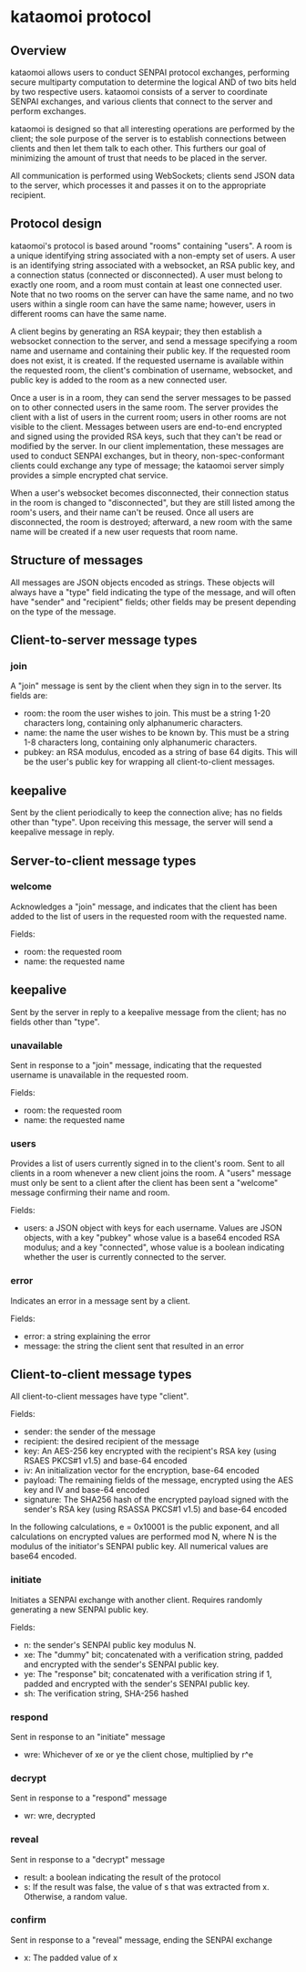 # kataomoi protocol

## Overview

kataomoi allows users to conduct SENPAI protocol exchanges, performing
secure multiparty computation to determine the logical AND of two bits
held by two respective users. kataomoi consists of a server to
coordinate SENPAI exchanges, and various clients that connect to the
server and perform exchanges.

kataomoi is designed so that all interesting operations are performed
by the client; the sole purpose of the server is to establish
connections between clients and then let them talk to each other. This
furthers our goal of minimizing the amount of trust that needs to be
placed in the server.

All communication is performed using WebSockets; clients send JSON
data to the server, which processes it and passes it on to the
appropriate recipient.

## Protocol design

kataomoi's protocol is based around "rooms" containing "users".  A
room is a unique identifying string associated with a non-empty set of
users.  A user is an identifying string associated with a websocket,
an RSA public key, and a connection status (connected or
disconnected).  A user must belong to exactly one room, and a room
must contain at least one connected user.  Note that no two rooms on
the server can have the same name, and no two users within a single
room can have the same name; however, users in different rooms can
have the same name.

A client begins by generating an RSA keypair; they then establish a
websocket connection to the server, and send a message specifying a
room name and username and containing their public key.  If the
requested room does not exist, it is created.  If the requested
username is available within the requested room, the client's
combination of username, websocket, and public key is added to the
room as a new connected user.

Once a user is in a room, they can send the server messages to be
passed on to other connected users in the same room.  The server
provides the client with a list of users in the current room; users in
other rooms are not visible to the client.  Messages between users are
end-to-end encrypted and signed using the provided RSA keys, such that
they can't be read or modified by the server.  In our client
implementation, these messages are used to conduct SENPAI exchanges,
but in theory, non-spec-conformant clients could exchange any type of
message; the kataomoi server simply provides a simple encrypted chat
service.

When a user's websocket becomes disconnected, their connection status
in the room is changed to "disconnected", but they are still listed
among the room's users, and their name can't be reused.  Once all
users are disconnected, the room is destroyed; afterward, a new room
with the same name will be created if a new user requests that room
name.

## Structure of messages

All messages are JSON objects encoded as strings. These objects will
always have a "type" field indicating the type of the message, and
will often have "sender" and "recipient" fields; other fields
may be present depending on the type of the message.

## Client-to-server message types

### join

A "join" message is sent by the client when they sign in to the
server. Its fields are:

* room: the room the user wishes to join. This must be a string 1-20
  characters long, containing only alphanumeric characters.
* name: the name the user wishes to be known by. This must be a string
  1-8 characters long, containing only alphanumeric characters.
* pubkey: an RSA modulus, encoded as a string of base 64 digits. This
  will be the user's public key for wrapping all client-to-client
  messages.

## keepalive

Sent by the client periodically to keep the connection alive; has no
fields other than "type".  Upon receiving this message, the server will
send a keepalive message in reply.

## Server-to-client message types

### welcome

Acknowledges a "join" message, and indicates that the client has been
added to the list of users in the requested room with the requested
name.

Fields:

* room: the requested room
* name: the requested name

## keepalive

Sent by the server in reply to a keepalive message from the client; has
no fields other than "type".

### unavailable

Sent in response to a "join" message, indicating that the requested
username is unavailable in the requested room.

Fields:

* room: the requested room
* name: the requested name

### users

Provides a list of users currently signed in to the client's
room. Sent to all clients in a room whenever a new client joins the
room. A "users" message must only be sent to a client after the client
has been sent a "welcome" message confirming their name and room.

Fields:

* users: a JSON object with keys for each username. Values are JSON
  objects, with a key "pubkey" whose value is a base64 encoded RSA
  modulus; and a key "connected", whose value is a boolean indicating
  whether the user is currently connected to the server.

### error

Indicates an error in a message sent by a client.

Fields:

* error: a string explaining the error
* message: the string the client sent that resulted in an error

## Client-to-client message types

All client-to-client messages have type "client".

Fields:

* sender: the sender of the message
* recipient: the desired recipient of the message
* key: An AES-256 key encrypted with the recipient's RSA key (using
  RSAES PKCS#1 v1.5) and base-64 encoded
* iv: An initialization vector for the encryption, base-64 encoded
* payload: The remaining fields of the message, encrypted using the AES
  key and IV and base-64 encoded
* signature: The SHA256 hash of the encrypted payload signed with the
  sender's RSA key (using RSASSA PKCS#1 v1.5) and base-64 encoded

In the following calculations, e = 0x10001 is the public exponent, and
all calculations on encrypted values are performed mod N, where N is the
modulus of the initiator's SENPAI public key.  All numerical values are
base64 encoded.

### initiate

Initiates a SENPAI exchange with another client.  Requires randomly
generating a new SENPAI public key.

Fields:

* n: the sender's SENPAI public key modulus N.
* xe: The "dummy" bit; concatenated with a verification string, padded
  and encrypted with the sender's SENPAI public key.
* ye: The "response" bit; concatenated with a verification string if 1,
  padded and encrypted with the sender's SENPAI public key.
* sh: The verification string, SHA-256 hashed

### respond

Sent in response to an "initiate" message

* wre: Whichever of xe or ye the client chose, multiplied by r^e

### decrypt

Sent in response to a "respond" message

* wr: wre, decrypted

### reveal

Sent in response to a "decrypt" message

* result: a boolean indicating the result of the protocol
* s: If the result was false, the value of s that was extracted from
  x. Otherwise, a random value.

### confirm

Sent in response to a "reveal" message, ending the SENPAI exchange

* x: The padded value of x
